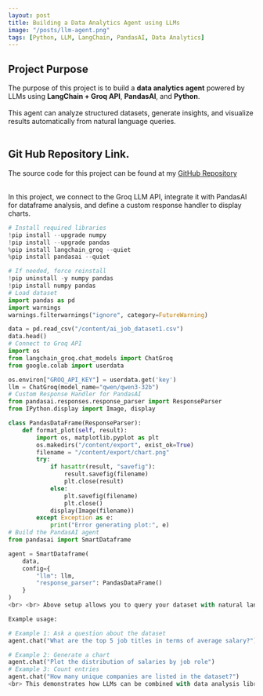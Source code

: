 ```yaml
---
layout: post
title: Building a Data Analytics Agent using LLMs
image: "/posts/llm-agent.png"
tags: [Python, LLM, LangChain, PandasAI, Data Analytics]
---
```


## Project Purpose
The purpose of this project is to build a **data analytics agent** powered by LLMs using **LangChain + Groq API**, **PandasAI**, and **Python**.<br><br>
This agent can analyze structured datasets, generate insights, and visualize results automatically from natural language queries.<br><br>

## Git Hub Repository Link.
The source code for this project can be found at my [GitHub Repository](https://github.com/BaberFaisal/Building-a-Data-Analytics-Agent-using-LLMs)<br><br>

In this project, we connect to the Groq LLM API, integrate it with PandasAI for dataframe analysis, and define a custom response handler to display charts.

```python
# Install required libraries
!pip install --upgrade numpy
!pip install --upgrade pandas
%pip install langchain_groq --quiet
%pip install pandasai --quiet

# If needed, force reinstall
!pip uninstall -y numpy pandas
!pip install numpy pandas
# Load dataset
import pandas as pd
import warnings
warnings.filterwarnings("ignore", category=FutureWarning)

data = pd.read_csv("/content/ai_job_dataset1.csv")
data.head()
# Connect to Groq API
import os
from langchain_groq.chat_models import ChatGroq
from google.colab import userdata

os.environ["GROQ_API_KEY"] = userdata.get('key')
llm = ChatGroq(model_name="qwen/qwen3-32b")
# Custom Response Handler for PandasAI
from pandasai.responses.response_parser import ResponseParser
from IPython.display import Image, display

class PandasDataFrame(ResponseParser):
    def format_plot(self, result):
        import os, matplotlib.pyplot as plt
        os.makedirs("/content/export", exist_ok=True)
        filename = "/content/export/chart.png"
        try:
            if hasattr(result, "savefig"):
                result.savefig(filename)
                plt.close(result)
            else:
                plt.savefig(filename)
                plt.close()
            display(Image(filename))
        except Exception as e:
            print("Error generating plot:", e)
# Build the PandasAI agent
from pandasai import SmartDataframe

agent = SmartDataframe(
    data,
    config={
        "llm": llm,
        "response_parser": PandasDataFrame()
    }
)
<br> <br> Above setup allows you to query your dataset with natural language, and the agent will return results as text, tables, or plots.<br><br>

Example usage:

# Example 1: Ask a question about the dataset
agent.chat("What are the top 5 job titles in terms of average salary?")

# Example 2: Generate a chart
agent.chat("Plot the distribution of salaries by job role")
# Example 3: Count entries
agent.chat("How many unique companies are listed in the dataset?")
<br> This demonstrates how LLMs can be combined with data analysis libraries to create powerful AI-driven analytics tools.<br> ```







